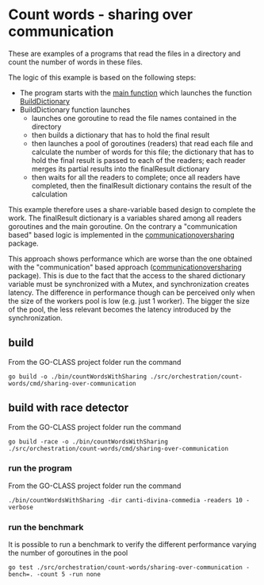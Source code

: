 # Count words - sharing over communication

These are examples of a programs that read the files in a directory and count the number of words in these files.

The logic of this example is based on the following steps:

- The program starts with the [main function](../cmd/sharing-over-communication/) which launches the function [BuildDictionary](./count.go#BuildDictionary)
- BuildDictionary function launches
  - launches one goroutine to read the file names contained in the directory
  - then builds a dictionary that has to hold the final result
  - then launches a pool of goroutines (readers) that read each file and calculate the number of words for this file; the dictionary that has to hold the final result is passed to each of the readers; each reader merges its partial results into the finalResult dictionary
  - then waits for all the readers to complete; once all readers have completed, then the finalResult dictionary contains the result of the calculation

This example therefore uses a share-variable based design to complete the work. The finalResult dictionary is a variables shared among all readers goroutines and the main goroutine. On the contrary a "communication based" based logic is implemented in the [communicationoversharing](../communication-over-sharing/) package.

This approach shows performance which are worse than the one obtained with the "communication" based approach ([communicationoversharing](../communication-over-sharing/) package). This is due to the fact that the access to the shared dictionary variable must be synchronized with a Mutex, and synchronization creates latency. The difference in performance though can be perceived only when the size of the workers pool is low (e.g. just 1 worker). The bigger the size of the pool, the less relevant becomes the latency introduced by the synchronization.

## build

From the GO-CLASS project folder run the command

`go build -o ./bin/countWordsWithSharing ./src/orchestration/count-words/cmd/sharing-over-communication`

## build with race detector

From the GO-CLASS project folder run the command

`go build -race -o ./bin/countWordsWithSharing ./src/orchestration/count-words/cmd/sharing-over-communication`

### run the program

From the GO-CLASS project folder run the command

`./bin/countWordsWithSharing -dir canti-divina-commedia -readers 10 -verbose `

### run the benchmark

It is possible to run a benchmark to verify the different performance varying the number of goroutines in the pool

`go test ./src/orchestration/count-words/sharing-over-communication -bench=. -count 5 -run none`
